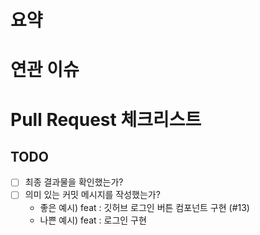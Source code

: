 # 요약

<!--해당 PR에 대한 설명 혹은 이미지등을 넣어주세요. -->

# 연관 이슈

# Pull Request 체크리스트

## TODO

- [ ] 최종 결과물을 확인했는가?
- [ ] 의미 있는 커밋 메시지를 작성했는가?
  - 좋은 예시) feat : 깃허브 로그인 버튼 컴포넌트 구현 (#13)
  - 나쁜 예시) feat : 로그인 구현
